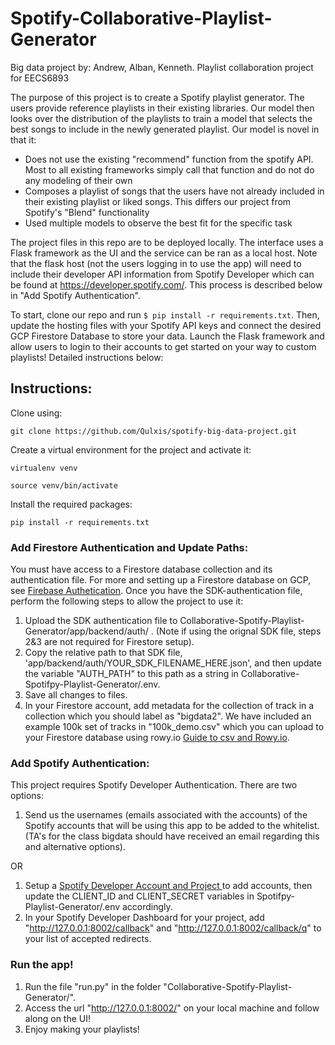 # Spotify-Collaborative-Playlist-Generator
Big data project by: Andrew, Alban, Kenneth. Playlist collaboration project for EECS6893

The purpose of this project is to create a Spotify playlist generator. The users provide reference playlists in their existing libraries. Our model then looks over the distribution of the playlists to train a model that selects the best songs to include in the newly generated playlist.
Our model is novel in that it:
- Does not use the existing "recommend" function from the spotify API. Most to all existing frameworks simply call that function and do not do any modeling of their own
- Composes a playlist of songs that the users have not already included in their existing playlist or liked songs. This differs our project from Spotify's "Blend" functionality
- Used multiple models to observe the best fit for the specific task

The project files in this repo are to be deployed locally. The interface uses a Flask framework as the UI and the service can be ran as a local host. Note that the flask host (not the users logging in to use the app) will need to include their developer API information from Spotify Developer which can be found at https://developer.spotify.com/. This process is described below in "Add Spotify Authentication".

To start, clone our repo and run ```$ pip install -r requirements.txt```. Then, update the hosting files with your Spotify API keys and connect the desired GCP Firestore Database to store your data. Launch the Flask framework and allow users to login to their accounts to get started on your way to custom playlists! Detailed instructions below:

<!-- TABLE OF CONTENTS -->
<!-- ## Table of Contents

* [About](#about-the-project)
* [Built With](#built-with)

## About The Project

A Flask web app used to generate a Spotify playlist based on selected tracks and personal preferences.

### Built With
* [GCP] - computing
* [PySpark] - data processing
* [FIRESTORE] - datebase
* [Flask](https://flask.palletsprojects.com/en/1.1.x/) - backend
* [Bootstrap](https://getbootstrap.com) - frontend
* [JQuery](https://jquery.com) - frontend
* [Spotify API](https://developer.spotify.com/documentation/web-api/)
* [SKLEARN] - ML modeling snd output
* [CSS] for styling
* [HTML] veiw port rendering -->

## Instructions:
Clone using:

`git clone https://github.com/Qulxis/spotify-big-data-project.git` 

Create a virtual environment for the project and activate it:

`virtualenv venv`

`source venv/bin/activate`

Install the required packages:

`pip install -r requirements.txt`


### Add Firestore Authentication and Update Paths:
You must have access to a Firestore database collection and its authentication file. For more and setting up a Firestore database on GCP, see [Firebase Authetication](https://firebase.google.com/docs/auth). Once you have the SDK-authentication file, perform the following steps to allow the project to use it:
1. Upload the SDK authentication file to Collaborative-Spotify-Playlist-Generator/app/backend/auth/ . (Note if using the orignal SDK file, steps 2&3 are not required for Firestore setup).
2. Copy the relative path to that SDK file, 'app/backend/auth/YOUR_SDK_FILENAME_HERE.json', and then update the variable "AUTH_PATH" to this path as a string in Collaborative-Spotifpy-Playlist-Generator/.env.
3. Save all changes to files.
4. In your Firestore account, add metadata for the collection of track in a collection which you should label as "bigdata2". We have included an example 100k set of tracks in "100k_demo.csv" which you can upload to your Firestore database using rowy.io [Guide to csv and Rowy.io](https://www.rowy.io/blog/import-csv-to-firestore).

### Add Spotify Authentication:
This project requires Spotify Developer Authentication.
There are two options:
1. Send us the usernames (emails associated with the accounts) of the Spotify accounts that will be using this app to be added to the whitelist. (TA's for the class bigdata should have received an email regarding this and alternative options).

OR 

1. Setup a [Spotify Developer Account and Project ](https://developer.spotify.com/dashboard) to add accounts, then update the CLIENT_ID and CLIENT_SECRET variables in Spotifpy-Playlist-Generator/.env accordingly.
2. In your Spotify Developer Dashboard for your project, add "http://127.0.0.1:8002/callback" and "http://127.0.0.1:8002/callback/q" to your list of accepted redirects.

### Run the app!
1. Run the file "run.py" in the folder "Collaborative-Spotify-Playlist-Generator/".
2. Access the url "http://127.0.0.1:8002/" on your local machine and follow along on the UI!
3. Enjoy making your playlists! 

